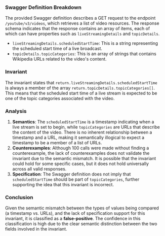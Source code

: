 ### Swagger Definition Breakdown
The provided Swagger definition describes a GET request to the endpoint `/youtube/v3/videos`, which retrieves a list of video resources. The response schema indicates that the response contains an array of items, each of which can have properties such as `liveStreamingDetails` and `topicDetails`. 

- `liveStreamingDetails.scheduledStartTime`: This is a string representing the scheduled start time of a live broadcast.
- `topicDetails.topicCategories`: This is an array of strings that contains Wikipedia URLs related to the video's content.

### Invariant
The invariant states that `return.liveStreamingDetails.scheduledStartTime` is always a member of the array `return.topicDetails.topicCategories[]`. This means that the scheduled start time of a live stream is expected to be one of the topic categories associated with the video.

### Analysis
1. **Semantics**: The `scheduledStartTime` is a timestamp indicating when a live stream is set to begin, while `topicCategories` are URLs that describe the content of the video. There is no inherent relationship between a timestamp and a URL, making it semantically illogical to expect a timestamp to be a member of a list of URLs.
2. **Counterexamples**: Although 100 calls were made without finding a counterexample, the lack of counterexamples does not validate the invariant due to the semantic mismatch. It is possible that the invariant could hold for some specific cases, but it does not hold universally across all valid responses.
3. **Specification**: The Swagger definition does not imply that `scheduledStartTime` should be part of `topicCategories`, further supporting the idea that this invariant is incorrect.

### Conclusion
Given the semantic mismatch between the types of values being compared (a timestamp vs. URLs), and the lack of specification support for this invariant, it is classified as a **false-positive**. The confidence in this classification is high due to the clear semantic distinction between the two fields involved in the invariant.
